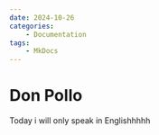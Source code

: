```yaml
---
date: 2024-10-26
categories:
    - Documentation
tags:
    - MkDocs
---
```


# Don Pollo

Today i will only speak in Englishhhhh